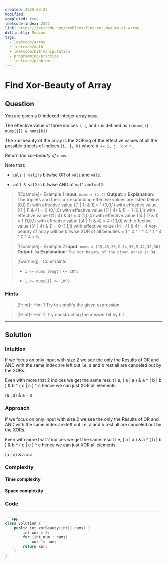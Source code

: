 ```yaml
---
created: 2025-03-23
modified: 
completed: true
leetcode-index: 2527
link: https://leetcode.com/problems/find-xor-beauty-of-array
difficulty: Medium
tags:
  - leetcode/array
  - leetcode/math
  - leetcode/bit-manipulation
  - programming/practice
  - leetcode/problem
---
```

# Find Xor-Beauty of Array

## Question
You are given a 0-indexed integer array `nums`.

The effective value of three indices `i`, `j`, and `k` is defined as `((nums[i] | nums[j]) & nums[k])`.

The xor-beauty of the array is the XORing of the effective values of all the possible triplets of indices `(i, j, k)` where `0 <= i, j, k < n`.

Return *the xor-beauty of* `nums`.

Note that:

	
- `val1 | val2` is bitwise OR of `val1` and `val2`.
	
- `val1 & val2` is bitwise AND of `val1` and `val2`.

 

>[!Example]+ Example 1
>**Input**: `nums = [1,4]`
>**Output**: `5`
>**Explanation**:
>The triplets and their corresponding effective values are listed 
below :
(0,0,0) with effective value ((1 | 1) & 1) = 1 
(0,0,1) with effective value ((1 | 1) & 4) = 0 
(0,1,0) with effective value ((1 | 4) & 1) = 1
(0,1,1) with effective value ((1 | 4) & 4) = 4
(1,0,0) with effective value ((4 | 1) & 1) = 1
(1,0,1) with effective value ((4 | 1) & 4) = 4
(1,1,0) with effective value ((4 | 4) & 1) = 0
(1,1,1) with effective value ((4 | 4) & 4) = 4 
Xor-beauty of array will be bitwise XOR of all beauties = 1 ^ 0 ^ 1 ^ 4 ^ 1 ^ 4 ^ 0 ^ 4 = 5. 

>[!Example]+ Example 2
>**Input**: `nums = [15,45,20,2,34,35,5,44,32,30]`
>**Output**: `34`
>**Explanation**:
>`The xor-beauty of the given array is 34.` 

>[!warning]+ Constraints
>- `1 <= nums.length <= 10^5`
>
>- `1 <= nums[i] <= 10^9`
### Hints
>[!Hint]- Hint 1
>Try to simplify the given expression.

>[!Hint]- Hint 2
>Try constructing the answer bit by bit.

---
## Solution

### Intuition
If we focus on only input with size 2 we see the only the Results of OR and AND with the same index are left out i.e, a and b rest all are canceled out by the XORs.

Even with more that  2 indices we get the same result i.e, ( a | a ) & a ^ ( b | b ) & b ^ ( c | c ) ^ c hence we can just XOR all elements.

(a | a) & a = a


### Approach
If we focus on only input with size 2 we see the only the Results of OR and AND with the same index are left out i.e, a and b rest all are canceled out by the XORs.

Even with more that  2 indices we get the same result i.e, ( a | a ) & a ^ ( b | b ) & b ^ ( c | c ) ^ c hence we can just XOR all elements.

(a | a) & a = a



### Complexity

#### Time complexity


#### Space complexity


### Code
---
```java
```cpp
class Solution {
    public int xorBeauty(int[] nums) {
        int xor = 0;
        for (int num : nums)
            xor ^= num;
        return xor;
    }
}
```
```